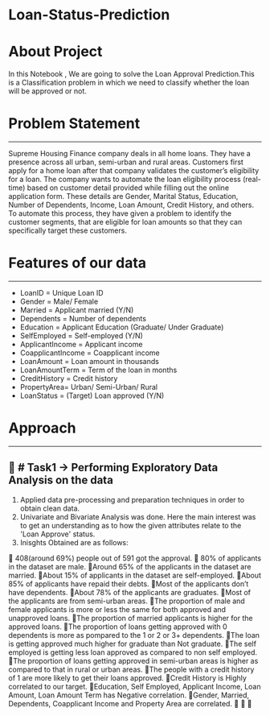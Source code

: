 # Loan-Status-Prediction
# About Project
In this Notebook , We are going to solve the Loan Approval Prediction.This is a Classification problem in which we need to classify whether the loan will be approved or not.
# Problem Statement
-------------------------------------------------------------------------------------------------------------------------------------------------------------------------
Supreme Housing Finance company deals in all home loans. They have a presence across all urban, semi-urban and rural areas. Customers first apply for a home loan after that company validates the customer’s eligibility for a loan. The company wants to automate the loan eligibility process (real-time) based on customer detail provided while filling out the online application form. These details are Gender, Marital Status, Education, Number of Dependents, Income, Loan Amount, Credit History, and others. To automate this process, they have given a problem to identify the customer segments, that are eligible for loan amounts so that they can specifically target these customers.
# Features of our data
-------------------------------------------------------------------------------------------------------------------------------------------------------------------------
* LoanID = Unique Loan ID
* Gender = Male/ Female
* Married = Applicant married (Y/N)
* Dependents = Number of dependents
* Education = Applicant Education (Graduate/ Under Graduate)
* SelfEmployed = Self-employed (Y/N)
* ApplicantIncome = Applicant income
* CoapplicantIncome = Coapplicant income
* LoanAmount = Loan amount in thousands
* LoanAmountTerm = Term of the loan in months
* CreditHistory = Credit history
* PropertyArea= Urban/ Semi-Urban/ Rural
* LoanStatus = (Target) Loan approved (Y/N)

# Approach
-------------------------------------------------------------------------------------------------------------------------------------------------------------------------
📍 # Task1 -> Performing Exploratory Data Analysis on the data
-----------------------------------------------------------------------------------------------------------------------------------------------------------------------

1. Applied data pre-processing and preparation techniques in order to obtain clean data.
2. Univariate and Bivariate Analysis was done. Here the main interest was to get an understanding as to how the given attributes relate to the 'Loan Approve' status.
3. Inisghts Obtained are as follows:

📌 408(around 69%) people out of 591 got the approval.
📌 80% of applicants in the dataset are male.
📌Around 65% of the applicants in the dataset are married.
📌About 15% of applicants in the dataset are self-employed.
📌About 85% of applicants have repaid their debts.
📌Most of the applicants don’t have dependents.
📌About 78% of the applicants are graduates.
📌Most of the applicants are from semi-urban areas.
📌The proportion of male and female applicants is more or less the same for both approved and unapproved loans.
📌The proportion of married applicants is higher for the approved loans.
📌The proportion of loans getting approved with 0 dependents is more as pompared to the 1 or 2 or 3+ dependents.
📌The loan is getting approved much higher for graduate than Not graduate.
📌The self employed is getting less loan approved as compared to non self employed.
📌The proportion of loans getting approved in semi-urban areas is higher as compared to that in rural or urban areas.
📌The people with a credit history of 1 are more likely to get their loans approved.
📌Credit History is Highly correlated to our target.
📌Education, Self Employed, Applicant Income, Loan Amount, Loan Amount Term has Negative correlation.
📌Gender, Married, Dependents, Coapplicant Income and Property Area are correlated.
📌
📌
📌
